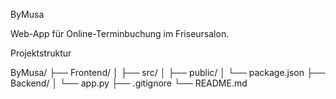 ByMusa

Web-App für Online-Terminbuchung im Friseursalon.

Projektstruktur

ByMusa/
├── Frontend/
│   ├── src/
│   ├── public/
│   └── package.json
├── Backend/
│   └── app.py
├── .gitignore
└── README.md
